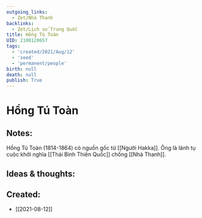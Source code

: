 ```yaml
---
outgoing_links:
  - Zet/Nhà Thanh
backlinks:
  - Zet/Lịch sử Trung Quốc
title: Hồng Tú Toàn
UID: 2108120657
tags:
  - 'created/2021/Aug/12'
  - 'seed'
  - 'permanent/people'
birth: null
death: null
publish: True
---
```

# Hồng Tú Toàn

## Notes:
Hồng Tú Toàn (1814-1864) có nguồn gốc từ [[Người Hakka]]. Ông là lãnh tụ cuộc khởi nghĩa [[Thái Bình Thiên Quốc]] chống [[Nhà Thanh]].  

## Ideas & thoughts:

## Created:
- [[2021-08-12]]
